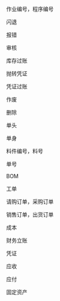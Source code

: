 作业编号，程序编号

闪退

报错

审核

库存过账

抛转凭证

凭证过账

作废

删除

单头

单身

料件编号，料号

单号

BOM

工单

请购订单，采购订单

销售订单，出货订单

成本

财务立账

凭证

应收

应付

固定资产



